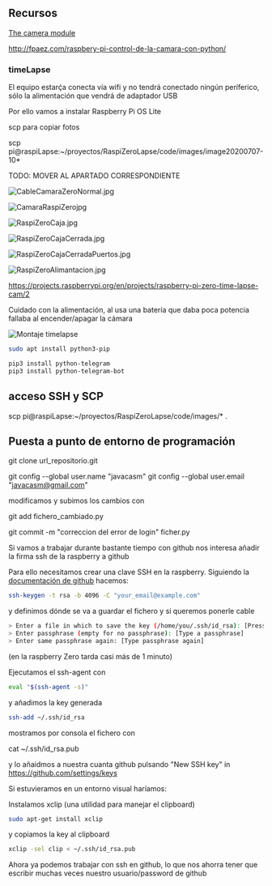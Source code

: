 ## Recursos
[The camera module](https://www.raspberrypi.org/magpi-issues/Essentials_Camera_v1.pdf)


http://fpaez.com/raspbery-pi-control-de-la-camara-con-python/

### timeLapse

El equipo estarḉa conecta vía wifi y no tendrá conectado ningún períferico, sólo la alimentación que vendrá de adaptador USB

Por ello vamos a instalar Raspberry Pi OS Lite


scp para copiar fotos

scp pi@raspiLapse:~/proyectos/RaspiZeroLapse/code/images/image20200707-10*


TODO: MOVER AL APARTADO CORRESPONDIENTE

![CableCamaraZeroNormal.jpg](./images/CableCamaraZeroNormal.jpg)

![CamaraRaspiZerojpg](./images/CamaraRaspiZero.jpg)

![RaspiZeroCaja.jpg](./images/RaspiZeroCaja.jpg)

![RaspiZeroCajaCerrada.jpg](./images/RaspiZeroCajaCerrada.jpg)

![RaspiZeroCajaCerradaPuertos.jpg](./images/RaspiZeroCajaCerradaPuertos.jpg)

![RaspiZeroAlimantacion.jpg](./images/RaspiZeroAlimantacion.jpg)

https://projects.raspberrypi.org/en/projects/raspberry-pi-zero-time-lapse-cam/2


Cuidado con la alimentación, al usa una batería que daba poca potencia fallaba al encender/apagar la cámara

![Montaje timelapse](./images/TimeLapseSetup.jpg)


```bash
sudo apt install python3-pip

pip3 install python-telegram
pip3 install python-telegram-bot

```





## acceso SSH y SCP

scp pi@raspiLapse:~/proyectos/RaspiZeroLapse/code/images/* .


## Puesta a punto de entorno de programación

git clone url_repositorio.git

git config --global user.name "javacasm"
git config --global user.email "javacasm@gmail.com"


modificamos  y subimos los cambios con 


git add fichero_cambiado.py

git commit -m "correccion del error de login" ficher.py


Si vamos a trabajar durante bastante tiempo con github nos interesa añadir la firma ssh de la raspberry a github

Para ello necesitamos crear una clave SSH en la raspberry. Siguiendo la [documentación de github](https://docs.github.com/en/github/authenticating-to-github/generating-a-new-ssh-key-and-adding-it-to-the-ssh-agent) hacemos:

```sh
ssh-keygen -t rsa -b 4096 -C "your_email@example.com"
```
y definimos dónde se va a guardar el fichero y si queremos ponerle cable

```sh
> Enter a file in which to save the key (/home/you/.ssh/id_rsa): [Press enter]
> Enter passphrase (empty for no passphrase): [Type a passphrase]
> Enter same passphrase again: [Type passphrase again]
```

(en la raspberry Zero tarda casi más de 1 minuto)

Ejecutamos el ssh-agent con

```sh
eval "$(ssh-agent -s)"
```
y añadimos la key generada

```sh
ssh-add ~/.ssh/id_rsa
```


mostramos por consola el fichero con 

cat ~/.ssh/id_rsa.pub

y lo añaidmos a nuestra cuanta github pulsando "New SSH key" in https://github.com/settings/keys

Si estuvieramos en un entorno visual haríamos:

Instalamos xclip (una utilidad para manejar el clipboard)

```sh
sudo apt-get install xclip
```

y copiamos la key al clipboard

```sh
xclip -sel clip < ~/.ssh/id_rsa.pub
```

Ahora ya podemos trabajar con ssh en github, lo que nos ahorra tener que escribir muchas veces nuestro usuario/password de github



